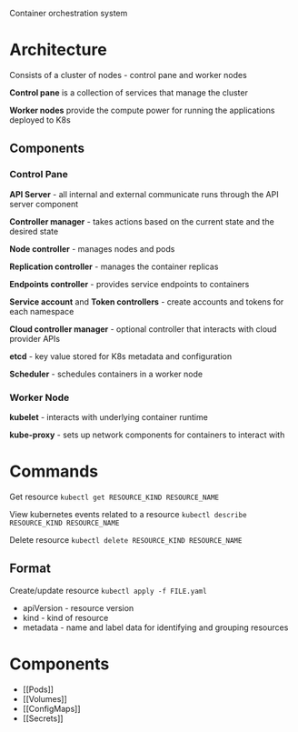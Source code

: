 
Container orchestration system

# Architecture

Consists of a cluster of nodes - control pane and worker nodes

**Control pane** is a collection of services that manage the cluster

**Worker nodes** provide the compute power for running the applications deployed to K8s

## Components

### Control Pane

**API Server** - all internal and external communicate runs through the API server component

**Controller manager** - takes actions based on the current state and the desired state

**Node controller** - manages nodes and pods

**Replication controller** - manages the container replicas

**Endpoints controller** - provides service endpoints to containers

**Service account** and **Token controllers** - create accounts and tokens for each namespace

**Cloud controller manager** - optional controller that interacts with cloud provider APIs

**etcd** - key value stored for K8s metadata and configuration

**Scheduler** - schedules containers in a worker node

### Worker Node

**kubelet** - interacts with underlying container runtime

**kube-proxy** - sets up network components for containers to interact with


# Commands

Get resource
`kubectl get RESOURCE_KIND RESOURCE_NAME`

View kubernetes events related to a resource
`kubectl describe RESOURCE_KIND RESOURCE_NAME`

Delete resource
`kubectl delete RESOURCE_KIND RESOURCE_NAME`

## Format

Create/update resource
`kubectl apply -f FILE.yaml`

- apiVersion - resource version
- kind - kind of resource
- metadata - name and label data for identifying and grouping resources

# Components
- [[Pods]]
- [[Volumes]]
- [[ConfigMaps]]
- [[Secrets]]